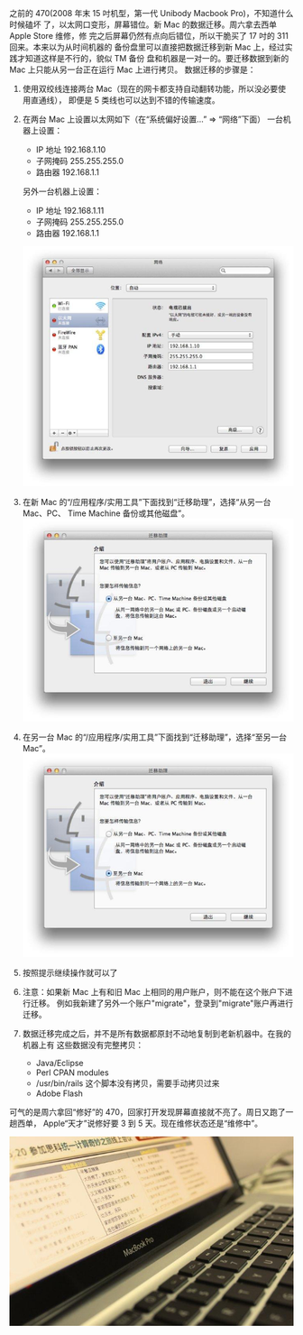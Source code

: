 之前的 470(2008 年末 15 吋机型，第一代 Unibody Macbook Pro)，不知道什么时候磕坏 了，以太网口变形，屏幕错位。新 Mac 的数据迁移。周六拿去西单 Apple Store 维修，修 完之后屏幕仍然有点向后错位，所以干脆买了 17 吋的 311 回来。本来以为从时间机器的 备份盘里可以直接把数据迁移到新 Mac 上，经过实践才知道这样是不行的，貌似 TM 备份 盘和机器是一对一的。要迁移数据到新的 Mac 上只能从另一台正在运行 Mac 上进行拷贝。 数据迁移的步骤是：

1.  使用双绞线连接两台 Mac（现在的网卡都支持自动翻转功能，所以没必要使用直通线）， 即便是 5 类线也可以达到不错的传输速度。
2.  在两台 Mac 上设置以太网如下（在“系统偏好设置&#x2026;” => “网络”下面） 一台机器上设置：
    
    -   IP 地址 192.168.1.10
    -   子网掩码 255.255.255.0
    -   路由器 192.168.1.1
    
    另外一台机器上设置：
    
    -   IP 地址 192.168.1.11
    -   子网掩码 255.255.255.0
    -   路由器 192.168.1.1
    
    ![img](./2012-01-03-data-migration-for-new-mac/media/1.png)
3.  在新 Mac 的“/应用程序/实用工具”下面找到“迁移助理”，选择“从另一台 Mac、PC、 Time Machine 备份或其他磁盘”。 ![img](./2012-01-03-data-migration-for-new-mac/media/2.png)
4.  在另一台 Mac 的“/应用程序/实用工具”下面找到“迁移助理”，选择“至另一台 Mac”。 ![img](./2012-01-03-data-migration-for-new-mac/media/3.png)
5.  按照提示继续操作就可以了
6.  注意：如果新 Mac 上有和旧 Mac 上相同的用户账户，则不能在这个账户下进行迁移。 例如我新建了另外一个账户"migrate"，登录到"migrate"账户再进行迁移。
7.  数据迁移完成之后，并不是所有数据都原封不动地复制到老新机器中。在我的机器上有 这些数据没有完整拷贝：
    -   Java/Eclipse
    -   Perl CPAN modules
    -   /usr/bin/rails 这个脚本没有拷贝，需要手动拷贝过来
    -   Adobe Flash

可气的是周六拿回“修好”的 470，回家打开发现屏幕直接就不亮了。周日又跑了一趟西单， Apple“天才”说修好要 3 到 5 天。现在维修状态还是“维修中”。

![img](./2012-01-03-data-migration-for-new-mac/media/4.png)

